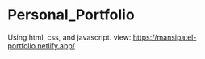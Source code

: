 # Personal_Portfolio
Using html, css, and javascript.
view: https://mansipatel-portfolio.netlify.app/
